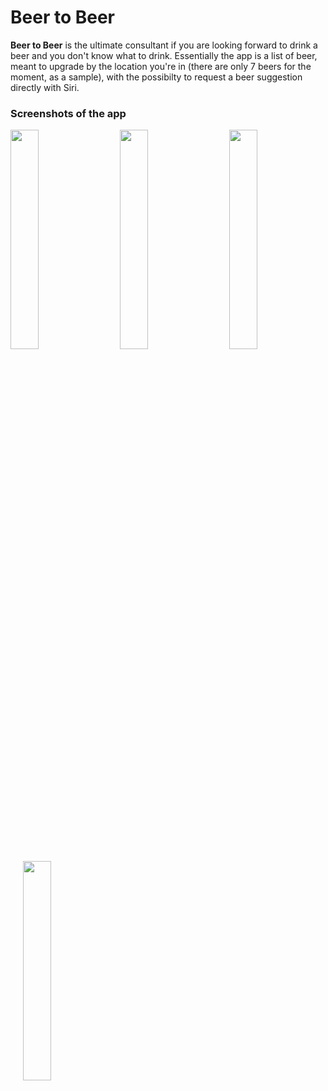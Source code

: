 # Beer to Beer
**Beer to Beer** is the ultimate consultant if you are looking forward to drink a beer and you don't know what to drink.
Essentially the app is a list of beer, meant to upgrade by the location you're in (there are only 7 beers for the moment, as a sample), with the possibilty to request a beer suggestion directly with Siri.

### Screenshots of the app
<img src="https://github.com/g-celentano/Beer-to-Beer/assets/111139129/83f189bf-b7a5-4d3c-beac-1b3ec159e57f" width="30%" height="30%">
&nbsp;&nbsp;&nbsp;&nbsp;
<img src="https://github.com/g-celentano/Beer-to-Beer/assets/111139129/07101441-ef70-411d-97c4-fda2e75aa1cc" width="30%" height="30%">
&nbsp;&nbsp;&nbsp;&nbsp;
<img src="https://github.com/g-celentano/Beer-to-Beer/assets/111139129/89c531fb-019d-43e2-8ada-035e25f0efcd" width="30%" height="30%">
&nbsp;&nbsp;&nbsp;&nbsp;
<img src="https://github.com/g-celentano/Beer-to-Beer/assets/111139129/fb366b3f-b09b-4b7d-b081-cb3521b0f902" width="30%" height="30%">
&nbsp;&nbsp;&nbsp;&nbsp;


